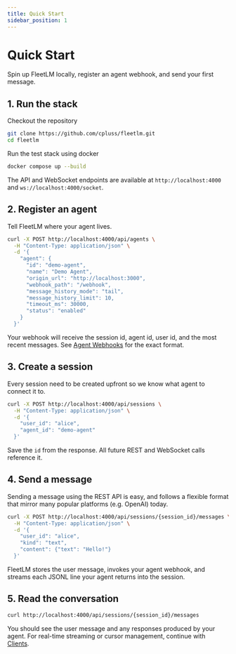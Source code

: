 ```yaml
---
title: Quick Start
sidebar_position: 1
---
```


# Quick Start

Spin up FleetLM locally, register an agent webhook, and send your first message.

## 1. Run the stack

Checkout the repository

```bash
git clone https://github.com/cpluss/fleetlm.git
cd fleetlm
```

Run the test stack using docker

```bash
docker compose up --build
```

The API and WebSocket endpoints are available at `http://localhost:4000` and `ws://localhost:4000/socket`.

## 2. Register an agent

Tell FleetLM where your agent lives.

```bash
curl -X POST http://localhost:4000/api/agents \
  -H "Content-Type: application/json" \
  -d '{
    "agent": {
      "id": "demo-agent",
      "name": "Demo Agent",
      "origin_url": "http://localhost:3000",
      "webhook_path": "/webhook",
      "message_history_mode": "tail",
      "message_history_limit": 10,
      "timeout_ms": 30000,
      "status": "enabled"
    }
  }'
```

Your webhook will receive the session id, agent id, user id, and the most recent messages. See [Agent Webhooks](./agents.md) for the exact format.

## 3. Create a session

Every session need to be created upfront so we know what agent to connect it to.

```bash
curl -X POST http://localhost:4000/api/sessions \
  -H "Content-Type: application/json" \
  -d '{
    "user_id": "alice",
    "agent_id": "demo-agent"
  }'
```

Save the `id` from the response. All future REST and WebSocket calls reference it.

## 4. Send a message

Sending a message using the REST API is easy, and follows a flexible format that mirror many popular platforms (e.g. OpenAI) today.

```bash
curl -X POST http://localhost:4000/api/sessions/{session_id}/messages \
  -H "Content-Type: application/json" \
  -d '{
    "user_id": "alice",
    "kind": "text",
    "content": {"text": "Hello!"}
  }'
```

FleetLM stores the user message, invokes your agent webhook, and streams each JSONL line your agent returns into the session.

## 5. Read the conversation

```bash
curl http://localhost:4000/api/sessions/{session_id}/messages
```

You should see the user message and any responses produced by your agent. For real-time streaming or cursor management, continue with [Clients](./client.md).
